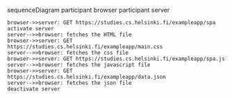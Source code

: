 sequenceDiagram
    participant browser
    participant server

    browser->>server: GET https://studies.cs.helsinki.fi/exampleapp/spa
    activate server
    server-->>browser: fetches the HTML file
    browser->>server: GET https://studies.cs.helsinki.fi/exampleapp/main.css
    server-->>browser: fetches the css file
    browser->>server: GET https://studies.cs.helsinki.fi/exampleapp/spa.js
    server-->>browser: fetches the javascript file
    browser->>server: GET https://studies.cs.helsinki.fi/exampleapp/data.json
    server-->>browser: fetches the json file
    deactivate server
